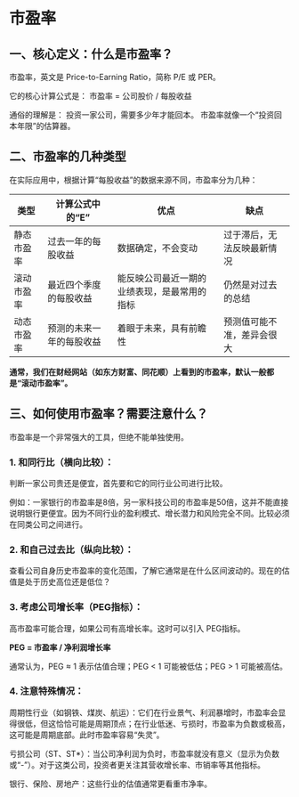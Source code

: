 # 市盈率
## 一、核心定义：什么是市盈率？
市盈率，英文是 Price-to-Earning Ratio，简称 P/E 或 PER。

它的核心计算公式是：
市盈率 = 公司股价 / 每股收益

通俗的理解是：
投资一家公司，需要多少年才能回本。
市盈率就像一个“投资回本年限”的估算器。

## 二、市盈率的几种类型
在实际应用中，根据计算“每股收益”的数据来源不同，市盈率分为几种：

| 类型 | 计算公式中的“E” | 优点 | 缺点 |
| --- | --- | --- | --- |
| 静态市盈率 | 过去一年的每股收益 | 数据确定，不会变动 | 过于滞后，无法反映最新情况 |
| 滚动市盈率 | 最近四个季度的每股收益 | 能反映公司最近一期的业绩表现，是最常用的指标 | 仍然是对过去的总结 |
| 动态市盈率 | 预测的未来一年的每股收益 | 着眼于未来，具有前瞻性 | 预测值可能不准，差异会很大 |

**通常，我们在财经网站（如东方财富、同花顺）上看到的市盈率，默认一般都是“滚动市盈率”。**

## 三、如何使用市盈率？需要注意什么？
市盈率是一个非常强大的工具，但绝不能单独使用。

### 1. 和同行比（横向比较）：

判断一家公司贵还是便宜，首先要和它的同行业公司进行比较。

例如：一家银行的市盈率是8倍，另一家科技公司的市盈率是50倍，这并不能直接说明银行更便宜。因为不同行业的盈利模式、增长潜力和风险完全不同。比较必须在同类公司之间进行。

### 2. 和自己过去比（纵向比较）：

查看公司自身历史市盈率的变化范围，了解它通常是在什么区间波动的。现在的估值是处于历史高位还是低位？

### 3. 考虑公司增长率（PEG指标）：

高市盈率可能合理，如果公司有高增长率。这时可以引入 PEG指标。

**PEG = 市盈率 / 净利润增长率**

通常认为，PEG ≈ 1 表示估值合理；PEG < 1 可能被低估；PEG > 1 可能被高估。

### 4. 注意特殊情况：

周期性行业（如钢铁、煤炭、航运）：它们在行业景气、利润暴增时，市盈率会显得很低，但这恰恰可能是周期顶点；在行业低迷、亏损时，市盈率为负数或极高，这可能是周期底部。此时市盈率容易“失灵”。

亏损公司（ST、ST*）：当公司净利润为负时，市盈率就没有意义（显示为负数或“-”）。对于这类公司，投资者更关注其营收增长率、市销率等其他指标。

银行、保险、房地产：这些行业的估值通常更看重市净率。